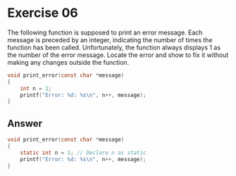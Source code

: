 # Exercise 06

The following function is supposed to print an error message. Each message is preceded by an integer, indicating the number of times the function has been called. Unfortunately, the function always displays 1 as the number of the error message. Locate the error and show to fix it without making any changes outside the function.

```c
void print_error(const char *message)
{
    int n = 1;
    printf("Error: %d: %s\n", n++, message);
}
```

## Answer

```c
void print_error(const char *message)
{
    static int n = 1; // Declare n as static
    printf("Error: %d: %s\n", n++, message);
}
```
